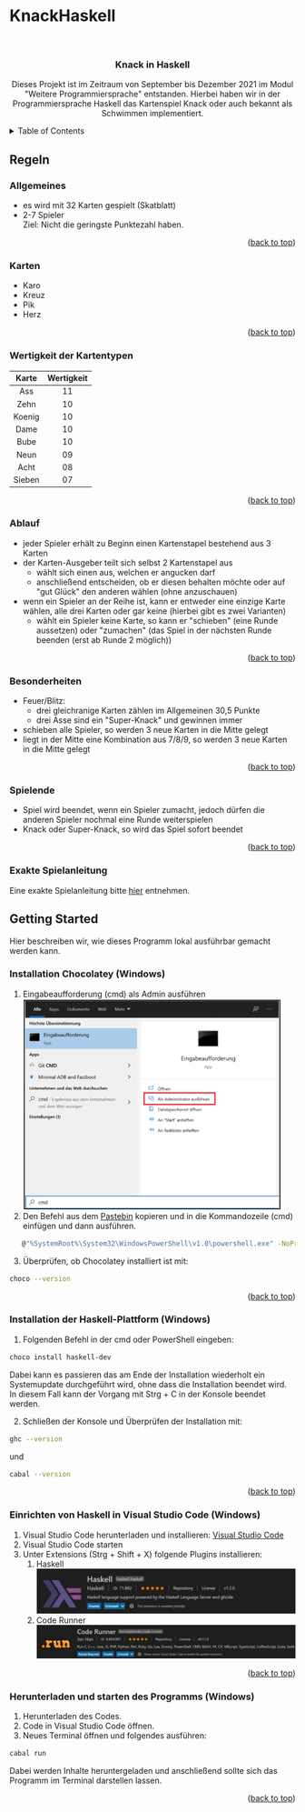 # KnackHaskell
<div id="top"></div>


<!-- PROJECT LOGO -->
<br />
<div align="center">
<h3 align="center">Knack in Haskell</h3>

  <p align="center">
    Dieses Projekt ist im Zeitraum von September bis Dezember 2021 im Modul "Weitere Programmiersprache" entstanden. Hierbei haben wir in der Programmiersprache Haskell das Kartenspiel Knack oder auch bekannt als Schwimmen implementiert.
    <br />
  </p>
</div>

<!-- TABLE OF CONTENTS -->
<details>
  <summary>Table of Contents</summary>
  <ol>
    <li>
      <a href="#regeln">Regeln</a>
      <ul>
        <li><a href="#allgemeines">Allgemeines</a></li>
        <li><a href="#karten">Karten</a></li>
        <li><a href="#wertigkeit-der-kartentypen">Wertigkeit der Kartentypen</a></li>
        <li><a href="#ablauf">Ablauf</a></li>
        <li><a href="#besonderheiten">Besonderheiten</a></li>
        <li><a href="#spielende">Spielende</a></li>
        <li><a href="#exakte-spielanleitung">Exakte Spielanleitung</a></li>
      </ul>
    </li>
    <li>
      <a href="#getting-started">Getting Started</a>
      <ul>
        <li><a href="#installation-chocolatey-windows">Installation Chocolatey (Windows)</a></li>
        <li><a href="#installation-der-haskell-plattform-windows">Installation der Haskell-Plattform (Windows)</a></li>
        <li><a href="#einrichten-von-haskell-in-visual-studio-code-windows">Einrichten von Haskell in Visual Studio Code (Windows)</a></li>
        <li><a href="#herunterladen-und-starten-des-programms-windows">Herunterladen und starten des Programms (Windows)</a></li>
      </ul>
    </li>
  </ol>
</details>



<!-- ABOUT THE PROJECT -->
## Regeln

### Allgemeines

* es wird mit 32 Karten gespielt (Skatblatt)
* 2-7 Spieler
<br />Ziel: Nicht die geringste Punktezahl haben.


<p align="right">(<a href="#top">back to top</a>)</p>

### Karten

* Karo
* Kreuz
* Pik
* Herz

<p align="right">(<a href="#top">back to top</a>)</p>

### Wertigkeit der Kartentypen

Karte | Wertigkeit
:---: | :---:
Ass | 11
Zehn | 10
Koenig | 10
Dame | 10
Bube | 10
Neun | 09
Acht | 08
Sieben | 07

<p align="right">(<a href="#top">back to top</a>)</p>

### Ablauf

* jeder Spieler erhält zu Beginn einen Kartenstapel bestehend aus 3 Karten
* der Karten-Ausgeber teilt sich selbst 2 Kartenstapel aus
    * wählt sich einen aus, welchen er angucken darf
    * anschließend entscheiden, ob er diesen behalten möchte oder auf "gut Glück" den anderen wählen (ohne anzuschauen)
* wenn ein Spieler an der Reihe ist, kann er entweder eine einzige Karte wählen, alle drei Karten oder gar keine (hierbei gibt es zwei Varianten)
    * wählt ein Spieler keine Karte, so kann er "schieben" (eine Runde aussetzen) oder "zumachen" (das Spiel in der nächsten Runde beenden (erst ab Runde 2 möglich))

<p align="right">(<a href="#top">back to top</a>)</p>

### Besonderheiten

* Feuer/Blitz:
    * drei gleichranige Karten zählen im Allgemeinen 30,5 Punkte
    * drei Asse sind ein "Super-Knack" und gewinnen immer
* schieben alle Spieler, so werden 3 neue Karten in die Mitte gelegt
* liegt in der Mitte eine Kombination aus 7/8/9, so werden 3 neue Karten in die Mitte gelegt

<p align="right">(<a href="#top">back to top</a>)</p>

### Spielende

* Spiel wird beendet, wenn ein Spieler zumacht, jedoch dürfen die anderen Spieler nochmal eine Runde weiterspielen
* Knack oder Super-Knack, so wird das Spiel sofort beendet

<p align="right">(<a href="#top">back to top</a>)</p>

### Exakte Spielanleitung

Eine exakte Spielanleitung bitte [hier](https://www.spielanleitung.org/schwimmen.html) entnehmen.

<!-- ---------------------------------------------------------------- GETTING STARTED ---------------------------------------------------------------- -->
## Getting Started

Hier beschreiben wir, wie dieses Programm lokal ausführbar gemacht werden kann.

### Installation Chocolatey (Windows)

1. Eingabeaufforderung (cmd) als Admin ausführen <br />![Bild cmd](img/windows10cmd.png)
2. Den Befehl aus dem [Pastebin](https://pastebin.com/dqBB532d) kopieren und in die Kommandozeile (cmd) einfügen und dann ausführen.
```sh
   @"%SystemRoot%\System32\WindowsPowerShell\v1.0\powershell.exe" -NoProfile -InputFormat None -ExecutionPolicy Bypass -Command "[System.Net.ServicePointManager]::SecurityProtocol = 3072; iex ((New-Object System.Net.WebClient).DownloadString('https://community.chocolatey.org/install.ps1'))" && SET "PATH=%PATH%;%ALLUSERSPROFILE%\chocolatey\bin" 
   ```
3. Überprüfen, ob Chocolatey installiert ist mit:
  ```sh
  choco --version
  ```
  
<p align="right">(<a href="#top">back to top</a>)</p>

### Installation der Haskell-Plattform (Windows)

1. Folgenden Befehl in der cmd oder PowerShell eingeben:
  ```sh
  choco install haskell-dev
  ```
  Dabei kann es passieren das am Ende der Installation wiederholt ein
Systemupdate durchgeführt wird, ohne dass die Installation beendet wird. In
diesem Fall kann der Vorgang mit Strg + C in der Konsole beendet werden.

2. Schließen der Konsole und Überprüfen der Installation mit:
  ```sh
  ghc --version
  ```
  und 
  ```sh
  cabal --version
  ```
  
<p align="right">(<a href="#top">back to top</a>)</p>

### Einrichten von Haskell in Visual Studio Code (Windows)

1. Visual Studio Code herunterladen und installieren: [Visual Studio Code](https://code.visualstudio.com/)
2. Visual Studio Code starten
3. Unter Extensions (Strg + Shift + X) folgende Plugins installieren:
   1. Haskell<br />![Bild Haskell Plugin](img/haskellPlugin.png)
   2. Code Runner <br />![Bild CodeRunner Plugin](img/codeRunnerPlugin.png)

<p align="right">(<a href="#top">back to top</a>)</p>

### Herunterladen und starten des Programms (Windows)

1. Herunterladen des Codes.
2. Code in Visual Studio Code öffnen.
3. Neues Terminal öffnen und folgendes ausführen:
  ```sh
  cabal run
  ```
  Dabei werden Inhalte heruntergeladen und anschließend sollte sich das Programm im Terminal darstellen lassen.

<p align="right">(<a href="#top">back to top</a>)</p>

<!-- 
README Template: https://github.com/othneildrew/Best-README-Template/blob/master/BLANK_README.md?plain=1
-->
